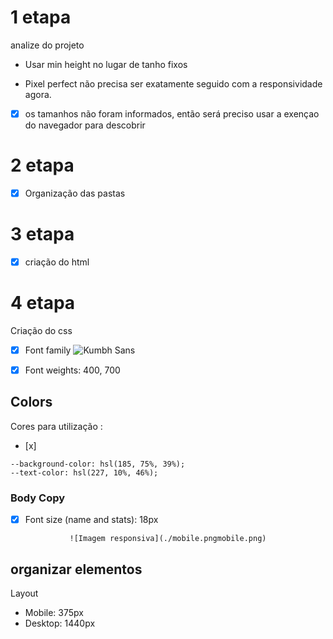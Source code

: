 # 1 etapa 

analize do projeto 



* Usar min height no lugar de tanho fixos

* Pixel perfect não precisa ser exatamente seguido com a responsividade agora.

- [x] os tamanhos não foram informados, então será preciso usar a exençao do navegador para descobrir 

# 2 etapa 

- [x]  Organização das pastas

# 3 etapa

- [x] criação do html

# 4 etapa 
Criação do css

- [x] Font family ![Kumbh Sans](https://fonts.google.com/specimen/Kumbh+Sans)

- [x] Font weights: 400, 700


## Colors 
Cores para utilização : 
- [x]
``` 
--background-color: hsl(185, 75%, 39%);
--text-color: hsl(227, 10%, 46%); 
 ``` 

### Body Copy

- [x] Font size (name and stats): 18px

<div align="center">

    ![Imagem responsiva](./mobile.pngmobile.png)
    
</div>

## organizar elementos

 Layout

- Mobile: 375px
- Desktop: 1440px
